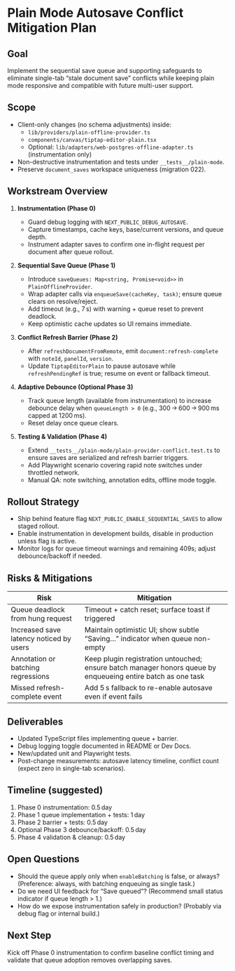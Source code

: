 # Plain Mode Autosave Conflict Mitigation Plan

## Goal
Implement the sequential save queue and supporting safeguards to eliminate single-tab “stale document save” conflicts while keeping plain mode responsive and compatible with future multi-user support.

## Scope
- Client-only changes (no schema adjustments) inside:
  - `lib/providers/plain-offline-provider.ts`
  - `components/canvas/tiptap-editor-plain.tsx`
  - Optional: `lib/adapters/web-postgres-offline-adapter.ts` (instrumentation only)
- Non-destructive instrumentation and tests under `__tests__/plain-mode`.
- Preserve `document_saves` workspace uniqueness (migration 022).

## Workstream Overview
1. **Instrumentation (Phase 0)**
   - Guard debug logging with `NEXT_PUBLIC_DEBUG_AUTOSAVE`.
   - Capture timestamps, cache keys, base/current versions, and queue depth.
   - Instrument adapter saves to confirm one in-flight request per document after queue rollout.

2. **Sequential Save Queue (Phase 1)**
   - Introduce `saveQueues: Map<string, Promise<void>>` in `PlainOfflineProvider`.
   - Wrap adapter calls via `enqueueSave(cacheKey, task)`; ensure queue clears on resolve/reject.
   - Add timeout (e.g., 7 s) with warning + queue reset to prevent deadlock.
   - Keep optimistic cache updates so UI remains immediate.

3. **Conflict Refresh Barrier (Phase 2)**
   - After `refreshDocumentFromRemote`, emit `document:refresh-complete` with `noteId`, `panelId`, `version`.
   - Update `TiptapEditorPlain` to pause autosave while `refreshPendingRef` is true; resume on event or fallback timeout.

4. **Adaptive Debounce (Optional Phase 3)**
   - Track queue length (available from instrumentation) to increase debounce delay when `queueLength > 0` (e.g., 300 → 600 → 900 ms capped at 1200 ms).
   - Reset delay once queue clears.

5. **Testing & Validation (Phase 4)**
   - Extend `__tests__/plain-mode/plain-provider-conflict.test.ts` to ensure saves are serialized and refresh barrier triggers.
   - Add Playwright scenario covering rapid note switches under throttled network.
   - Manual QA: note switching, annotation edits, offline mode toggle.

## Rollout Strategy
- Ship behind feature flag `NEXT_PUBLIC_ENABLE_SEQUENTIAL_SAVES` to allow staged rollout.
- Enable instrumentation in development builds, disable in production unless flag is active.
- Monitor logs for queue timeout warnings and remaining 409s; adjust debounce/backoff if needed.

## Risks & Mitigations
| Risk | Mitigation |
| --- | --- |
| Queue deadlock from hung request | Timeout + catch reset; surface toast if triggered |
| Increased save latency noticed by users | Maintain optimistic UI; show subtle “Saving…” indicator when queue non-empty |
| Annotation or batching regressions | Keep plugin registration untouched; ensure batch manager honors queue by enqueueing entire batch as one task |
| Missed refresh-complete event | Add 5 s fallback to re-enable autosave even if event fails |

## Deliverables
- Updated TypeScript files implementing queue + barrier.
- Debug logging toggle documented in README or Dev Docs.
- New/updated unit and Playwright tests.
- Post-change measurements: autosave latency timeline, conflict count (expect zero in single-tab scenarios).

## Timeline (suggested)
1. Phase 0 instrumentation: 0.5 day
2. Phase 1 queue implementation + tests: 1 day
3. Phase 2 barrier + tests: 0.5 day
4. Optional Phase 3 debounce/backoff: 0.5 day
5. Phase 4 validation & cleanup: 0.5 day

## Open Questions
- Should the queue apply only when `enableBatching` is false, or always? (Preference: always, with batching enqueuing as single task.)
- Do we need UI feedback for “Save queued”? (Recommend small status indicator if queue length > 1.)
- How do we expose instrumentation safely in production? (Probably via debug flag or internal build.)

## Next Step
Kick off Phase 0 instrumentation to confirm baseline conflict timing and validate that queue adoption removes overlapping saves.
